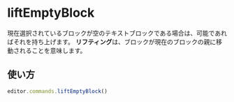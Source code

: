 # liftEmptyBlock

<!-- If the currently selected block is an empty textblock, lift it if possible. **Lifting** means, that the block will be moved to the parent of the block it is currently in. -->

現在選択されているブロックが空のテキストブロックである場合は、可能であればそれを持ち上げます。 **リフティング**は、ブロックが現在のブロックの親に移動されることを意味します。

## 使い方

```js
editor.commands.liftEmptyBlock()
```
